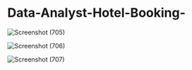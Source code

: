 # Data-Analyst-Hotel-Booking-
![Screenshot (705)](https://github.com/githubbid/Data-Analyst-Hotel-Booking-/assets/98523143/cbf221d7-3de5-4228-a719-8a3f3c54d645)

![Screenshot (706)](https://github.com/githubbid/Data-Analyst-Hotel-Booking-/assets/98523143/64d9cda3-6908-4826-b318-53305725a3e1)

![Screenshot (707)](https://github.com/githubbid/Data-Analyst-Hotel-Booking-/assets/98523143/29d6fc8e-8de5-4488-a143-30407a78a7e8)


